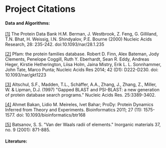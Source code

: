 # Project Citations

#### Data and Algorithms:

[[1]]() The Protein Data Bank H.M. Berman, J. Westbrook, Z. Feng, G. Gilliland, T.N.
Bhat, H. Weissig, I.N. Shindyalov, P.E. Bourne (2000) Nucleic Acids Research, 28:
235-242. doi:10.1093/nar/28.1.235

[[2]]() Pfam: the protein families database. Robert D. Finn, Alex Bateman, Jody
Clements, Penelope Coggill, Ruth Y. Eberhardt, Sean R. Eddy, Andreas Heger, Kirstie
Hetherington, Liisa Holm, Jaina Mistry, Erik L. L. Sonnhammer, John Tate, Marco Punta;
Nucleic Acids Res 2014; 42 (D1): D222-D230. doi: 10.1093/nar/gkt1223

[[3]]() Altschul, S.F., Madden, T.L., Schäffer, A.A., Zhang, J., Zhang, Z., Miller, W. &
Lipman, D.J. (1997) "Gapped BLAST and PSI-BLAST: a new generation of protein database
search programs." Nucleic Acids Res. 25:3389-3402.

[[4]]() Ahmet Bakan, Lidio M. Meireles, Ivet Bahar; ProDy: Protein Dynamics Inferred from
Theory and Experiments. Bioinformatics 2011; 27 (11): 1575-1577. doi:
10.1093/bioinformatics/btr168

[[5]]() Batsanov, S. S. "Van der Waals radii of elements." Inorganic materials 37, no. 9
(2001): 871-885.

#### Literature:
